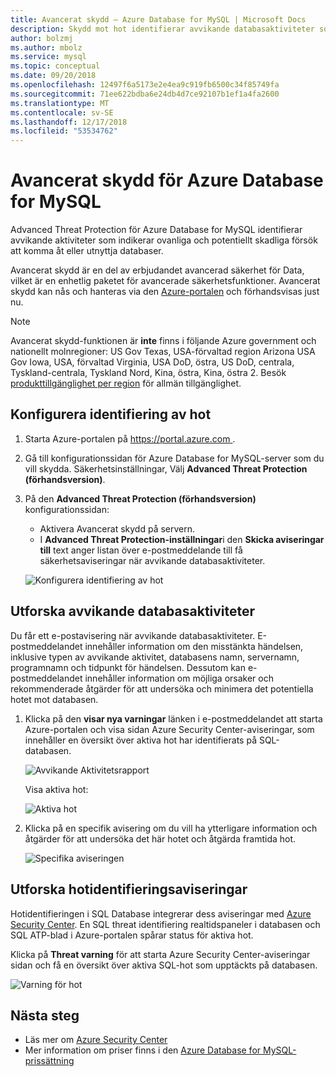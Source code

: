 ```yaml
---
title: Avancerat skydd – Azure Database for MySQL | Microsoft Docs
description: Skydd mot hot identifierar avvikande databasaktiviteter som indikerar potentiella säkerhetshot mot databasen.
author: bolzmj
ms.author: mbolz
ms.service: mysql
ms.topic: conceptual
ms.date: 09/20/2018
ms.openlocfilehash: 12497f6a5173e2e4ea9c919fb6500c34f85749fa
ms.sourcegitcommit: 71ee622bdba6e24db4d7ce92107b1ef1a4fa2600
ms.translationtype: MT
ms.contentlocale: sv-SE
ms.lasthandoff: 12/17/2018
ms.locfileid: "53534762"
---
```

# <a name="advanced-threat-protection-for-azure-database-for-mysql"></a>Avancerat skydd för Azure Database for MySQL

Advanced Threat Protection för Azure Database for MySQL identifierar avvikande aktiviteter som indikerar ovanliga och potentiellt skadliga försök att komma åt eller utnyttja databaser.

Avancerat skydd är en del av erbjudandet avancerad säkerhet för Data, vilket är en enhetlig paketet för avancerade säkerhetsfunktioner. Avancerat skydd kan nås och hanteras via den [Azure-portalen](https://portal.azure.com) och förhandsvisas just nu.

> [!NOTE]
> Avancerat skydd-funktionen är **inte** finns i följande Azure government och nationellt molnregioner: US Gov Texas, USA-förvaltad region Arizona USA Gov Iowa, USA, förvaltad Virginia, USA DoD, östra, US DoD, centrala, Tyskland-centrala, Tyskland Nord, Kina, östra, Kina, östra 2. Besök [produkttillgänglighet per region](https://azure.microsoft.com/global-infrastructure/services/) för allmän tillgänglighet.
>

## <a name="set-up-threat-detection"></a>Konfigurera identifiering av hot
1. Starta Azure-portalen på [ https://portal.azure.com ](https://portal.azure.com).
2. Gå till konfigurationssidan för Azure Database for MySQL-server som du vill skydda. Säkerhetsinställningar, Välj **Advanced Threat Protection (förhandsversion)**.
3. På den **Advanced Threat Protection (förhandsversion)** konfigurationssidan:

   - Aktivera Avancerat skydd på servern.
   - I **Advanced Threat Protection-inställningar**i den **Skicka aviseringar till** text anger listan över e-postmeddelande till få säkerhetsaviseringar när avvikande databasaktiviteter.
  
   ![Konfigurera identifiering av hot](./media/howto-database-threat-protection-portal/set-up-threat-protection.png)

## <a name="explore-anomalous-database-activities"></a>Utforska avvikande databasaktiviteter

Du får ett e-postavisering när avvikande databasaktiviteter. E-postmeddelandet innehåller information om den misstänkta händelsen, inklusive typen av avvikande aktivitet, databasens namn, servernamn, programnamn och tidpunkt för händelsen. Dessutom kan e-postmeddelandet innehåller information om möjliga orsaker och rekommenderade åtgärder för att undersöka och minimera det potentiella hotet mot databasen.
 
1. Klicka på den **visar nya varningar** länken i e-postmeddelandet att starta Azure-portalen och visa sidan Azure Security Center-aviseringar, som innehåller en översikt över aktiva hot har identifierats på SQL-databasen.
    
    ![Avvikande Aktivitetsrapport](./media/howto-database-threat-protection-portal/anomalous-activity-report.png)

    Visa aktiva hot:

    ![Aktiva hot](./media/howto-database-threat-protection-portal/active-threats.png)

2. Klicka på en specifik avisering om du vill ha ytterligare information och åtgärder för att undersöka det här hotet och åtgärda framtida hot.
    
    ![Specifika aviseringen](./media/howto-database-threat-protection-portal/specific-alert.png)

## <a name="explore-threat-detection-alerts"></a>Utforska hotidentifieringsaviseringar

Hotidentifieringen i SQL Database integrerar dess aviseringar med [Azure Security Center](https://azure.microsoft.com/services/security-center/). En SQL threat identifiering realtidspaneler i databasen och SQL ATP-blad i Azure-portalen spårar status för aktiva hot.

Klicka på **Threat varning** för att starta Azure Security Center-aviseringar sidan och få en översikt över aktiva SQL-hot som upptäckts på databasen.

   ![Varning för hot](./media/howto-database-threat-protection-portal/threat-detection-alert-asc.png)
   

## <a name="next-steps"></a>Nästa steg

* Läs mer om [Azure Security Center](https://docs.microsoft.com/azure/security-center/security-center-intro)
* Mer information om priser finns i den [Azure Database for MySQL-prissättning](https://azure.microsoft.com/pricing/details/mysql/)  
